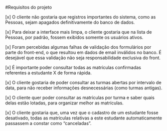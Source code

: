 #Requisitos do projeto

[x] O cliente não gostaria que registros importantes do sistema, como as Pessoas, sejam apagados definitivamente do banco de dados.

[x] Para deixar a interface mais limpa, o cliente gostaria que na lista de Pessoas, por padrão, fossem exibidos somente os usuários ativos.

[x] Foram percebidas algumas falhas de validação dos formulários por parte do front-end, o que resultou em dados de email inválidos no banco. É desejável que essa validação não seja responsabilidade exclusiva do front.

[x] É importante poder consultar todas as matrículas confirmadas referentes a estudante X de forma rápida.

[x] O cliente gostaria de poder consultar as turmas abertas por intervalo de data, para não receber informações desnecessárias (como turmas antigas).

[x] O cliente quer poder consultar as matrículas por turma e saber quais delas estão lotadas, para organizar melhor as matrículas.

[x] O cliente gostaria que, uma vez que o cadastro de um estudante fosse desativado, todas as matrículas relativas a este estudante automaticamente passassem a constar como “canceladas”.
